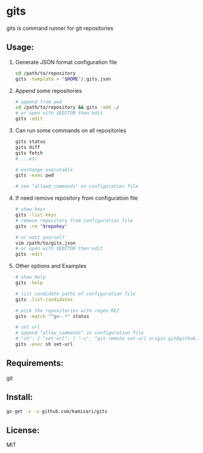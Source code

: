 gits
====
gits is command runner for git repositories

Usage:
------
1. Generate JSON format configuration file
	```sh
	cd /path/to/repository
	gits -template > "$HOME"/.gits.json
	```

2. Append some repositories
	```sh
	# append from pwd
	cd /path/to/repository && gits -add ./
	# or open with $EDITOR then edit
	gits -edit
	```

3. Can run some commands on all repositories
	```sh
	gits status
	gits diff
	gits fetch
	# ...etc

	# exchange executable
	gits -exec pwd

	# see "allowd_commands" on configuration file
	```

4. If need remove repository from configuration file
	```sh
	# show keys
	gits -list-keys
	# remove repository from configuration file
	gits -rm "$repokey"

	# or edit yourself
	vim /path/to/gits.json
	# or open with $EDITOR then edit
	gits -edit
	```

5. Other options and Examples
	```sh
	# show help
	gits -help
	```
	```sh
	# list candidate paths of configuration file
	gits -list-candidates
	```
	```sh
	# pick the repositories with regex RE2
	gits -match "^go-.*" status
	```
	```sh
	# set url
	# append "allow_commands" in configuration file
	# "sh": { "set-url": [ "-c", "git remote set-url origin git@github.com:$(git config user.name)/$(basename $(pwd)).git" ] }
	gits -exec sh set-url
	```

Requirements:
-------------
git

Install:
--------
```sh
go get -v -u github.com/kamisari/gits
```

License:
--------
MIT

